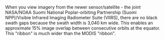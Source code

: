 <p>When you view imagery from the newer sensor/satellite - the joint NASA/NOAA Suomi National Poplar-orbiting Partnership (Suomi NPP)/Visibie Infrared Imaging Radiometer Suite (VIIRS), there are no black swath gaps because the swath width is 3,040 km wide. This enables an approximate 15% image overlap between consecutive orbits at the equator. This "ribbon" is much wider than the MODIS "ribbon".</p>
